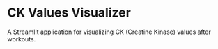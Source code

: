 # CK Values Visualizer

A Streamlit application for visualizing CK (Creatine Kinase) values after workouts.
